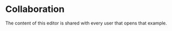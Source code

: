 # Collaboration

The content of this editor is shared with every user that opens that example.

<!-- <demo name="Examples/Collaboration" :show-source="false"/> -->

<demo name="Examples/Collaboration" />
